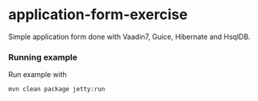 application-form-exercise
=========================

Simple application form done with Vaadin7, Guice, Hibernate and HsqlDB.

### Running example

Run example with

    mvn clean package jetty:run
